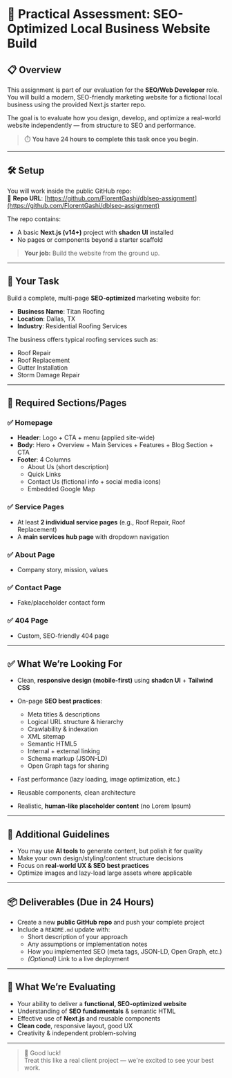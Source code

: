 # 🧪 Practical Assessment: SEO-Optimized Local Business Website Build

## 📋 Overview

This assignment is part of our evaluation for the **SEO/Web Developer** role. You will build a modern, SEO-friendly marketing website for a fictional local business using the provided Next.js starter repo.

The goal is to evaluate how you design, develop, and optimize a real-world website independently — from structure to SEO and performance.

> ⏱️ **You have 24 hours to complete this task once you begin.**

---

## 🛠 Setup

You will work inside the public GitHub repo:  
🔗 **Repo URL**: [https://github.com/FlorentGashi/dblseo-assignment](https://github.com/FlorentGashi/dblseo-assignment)

The repo contains:
- A basic **Next.js (v14+)** project with **shadcn UI** installed
- No pages or components beyond a starter scaffold

> **Your job:** Build the website from the ground up.

---

## 🎯 Your Task

Build a complete, multi-page **SEO-optimized** marketing website for:

- **Business Name**: Titan Roofing  
- **Location**: Dallas, TX  
- **Industry**: Residential Roofing Services  

The business offers typical roofing services such as:
- Roof Repair  
- Roof Replacement  
- Gutter Installation  
- Storm Damage Repair  

---

## 📄 Required Sections/Pages

### ✅ Homepage
- **Header**: Logo + CTA + menu (applied site-wide)  
- **Body**: Hero + Overview + Main Services + Features + Blog Section + CTA  
- **Footer**: 4 Columns  
  - About Us (short description)  
  - Quick Links  
  - Contact Us (fictional info + social media icons)  
  - Embedded Google Map  

### ✅ Service Pages
- At least **2 individual service pages** (e.g., Roof Repair, Roof Replacement)  
- A **main services hub page** with dropdown navigation  

### ✅ About Page
- Company story, mission, values  

### ✅ Contact Page
- Fake/placeholder contact form  

### ✅ 404 Page
- Custom, SEO-friendly 404 page  

---

## ✅ What We’re Looking For

- Clean, **responsive design (mobile-first)** using **shadcn UI** + **Tailwind CSS**  
- On-page **SEO best practices**:
  - Meta titles & descriptions  
  - Logical URL structure & hierarchy  
  - Crawlability & indexation  
  - XML sitemap  
  - Semantic HTML5  
  - Internal + external linking  
  - Schema markup (JSON-LD)  
  - Open Graph tags for sharing  

- Fast performance (lazy loading, image optimization, etc.)  
- Reusable components, clean architecture  
- Realistic, **human-like placeholder content** (no Lorem Ipsum)  

---

## 🧠 Additional Guidelines

- You may use **AI tools** to generate content, but polish it for quality  
- Make your own design/styling/content structure decisions  
- Focus on **real-world UX & SEO best practices**  
- Optimize images and lazy-load large assets where applicable  

---

## 📦 Deliverables (Due in 24 Hours)

- Create a new **public GitHub repo** and push your complete project  
- Include a `README.md` update with:  
  - Short description of your approach  
  - Any assumptions or implementation notes  
  - How you implemented SEO (meta tags, JSON-LD, Open Graph, etc.)  
  - *(Optional)* Link to a live deployment  

---

## 🧪 What We’re Evaluating

- Your ability to deliver a **functional, SEO-optimized website**  
- Understanding of **SEO fundamentals** & semantic HTML  
- Effective use of **Next.js** and reusable components  
- **Clean code**, responsive layout, good UX  
- Creativity & independent problem-solving  

---

> 🎯 Good luck!  
Treat this like a real client project — we're excited to see your best work.
